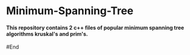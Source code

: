 # Minimum-Spanning-Tree

#### This repository contains 2 c++ files of popular minimum spanning tree algorithms kruskal's and prim's.

#End
